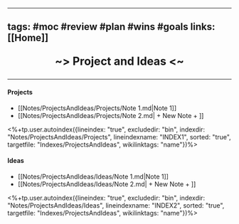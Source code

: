 ----
tags: #moc #review #plan #wins #goals
links: [[Home]]
----
<p align="center" style="font-size: 25; font-weight: bold;"> ~> Project and Ideas <~ </p>

----

#### Projects
<!--INDEX1-->
- [[Notes/ProjectsAndIdeas/Projects/Note 1.md|Note 1]]
- [[Notes/ProjectsAndIdeas/Projects/Note 2.md| + New Note + ]]

<%+tp.user.autoindex({lineindex: "true", excludedir: "bin", indexdir: "Notes/ProjectsAndIdeas/Projects", lineindexname: "INDEX1", sorted: "true", targetfile: "Indexes/ProjectsAndIdeas", wikilinktags: "name"})%>
<!--INDEX1-->

#### Ideas
<!--INDEX2-->
- [[Notes/ProjectsAndIdeas/Ideas/Note 1.md|Note 1]]
- [[Notes/ProjectsAndIdeas/Ideas/Note 2.md| + New Note + ]]

<%+tp.user.autoindex({lineindex: "true", excludedir: "bin", indexdir: "Notes/ProjectsAndIdeas/Ideas", lineindexname: "INDEX2", sorted: "true", targetfile: "Indexes/ProjectsAndIdeas", wikilinktags: "name"})%>
<!--INDEX2-->
